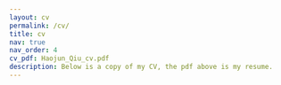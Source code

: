 ```yaml
---
layout: cv
permalink: /cv/
title: cv
nav: true
nav_order: 4
cv_pdf: Haojun_Qiu_cv.pdf
description: Below is a copy of my CV, the pdf above is my resume.
---
```

